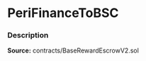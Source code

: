 # PeriFinanceToBSC

### Description <a id="description"></a>

**Source:** contracts/BaseRewardEscrowV2.sol


